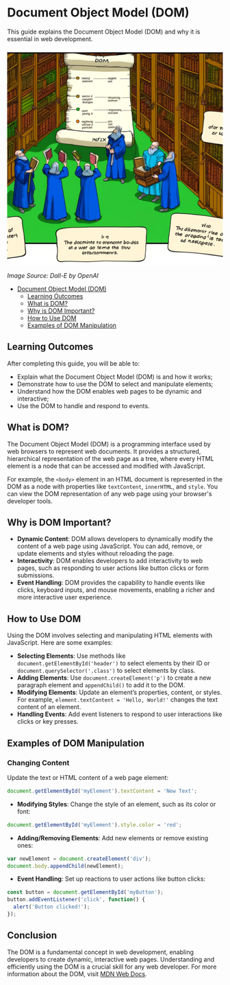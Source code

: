 # Document Object Model (DOM)

This guide explains the Document Object Model (DOM) and why it is essential in web development.

![DOM](DOM.webp)

*Image Source: Dall-E by OpenAI*

- [Document Object Model (DOM)](#document-object-model-dom)
  - [Learning Outcomes](#learning-outcomes)
  - [What is DOM?](#what-is-dom)
  - [Why is DOM Important?](#why-is-dom-important)
  - [How to Use DOM](#how-to-use-dom)
  - [Examples of DOM Manipulation](#examples-of-dom-manipulation)

## Learning Outcomes

After completing this guide, you will be able to:

- Explain what the Document Object Model (DOM) is and how it works;
- Demonstrate how to use the DOM to select and manipulate elements;
- Understand how the DOM enables web pages to be dynamic and interactive;
- Use the DOM to handle and respond to events.

## What is DOM?

The Document Object Model (DOM) is a programming interface used by web browsers to represent web documents. It provides a structured, hierarchical representation of the web page as a tree, where every HTML element is a node that can be accessed and modified with JavaScript.

For example, the `<body>` element in an HTML document is represented in the DOM as a node with properties like `textContent`, `innerHTML`, and `style`. You can view the DOM representation of any web page using your browser's developer tools.

## Why is DOM Important?

- **Dynamic Content**: DOM allows developers to dynamically modify the content of a web page using JavaScript. You can add, remove, or update elements and styles without reloading the page.
- **Interactivity**: DOM enables developers to add interactivity to web pages, such as responding to user actions like button clicks or form submissions.
- **Event Handling**: DOM provides the capability to handle events like clicks, keyboard inputs, and mouse movements, enabling a richer and more interactive user experience.

## How to Use DOM

Using the DOM involves selecting and manipulating HTML elements with JavaScript. Here are some examples:

- **Selecting Elements**: Use methods like `document.getElementById('header')` to select elements by their ID or `document.querySelector('.class')` to select elements by class.
- **Adding Elements**: Use `document.createElement('p')` to create a new paragraph element and `appendChild()` to add it to the DOM.
- **Modifying Elements**: Update an element’s properties, content, or styles. For example, `element.textContent = 'Hello, World!'` changes the text content of an element.
- **Handling Events**: Add event listeners to respond to user interactions like clicks or key presses.

## Examples of DOM Manipulation

### Changing Content
Update the text or HTML content of a web page element:
```javascript
document.getElementById('myElement').textContent = 'New Text';
```

- **Modifying Styles**: Change the style of an element, such as its color or font:

```javascript
document.getElementById('myElement').style.color = 'red';
```

- **Adding/Removing Elements**: Add new elements or remove existing ones:

```javascript
var newElement = document.createElement('div');
document.body.appendChild(newElement);
```

- **Event Handling**: Set up reactions to user actions like button clicks:

```javascript
const button = document.getElementById('myButton');
button.addEventListener('click', function() {
  alert('Button clicked!');
});

 ```

## Conclusion
The DOM is a fundamental concept in web development, enabling developers to create dynamic, interactive web pages. Understanding and efficiently using the DOM is a crucial skill for any web developer. For more information about the DOM, visit [MDN Web Docs](https://developer.mozilla.org/en-US/docs/Web/API/Document_Object_Model).
